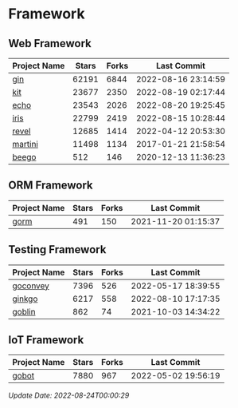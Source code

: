 # Framework

## Web Framework
| Project Name | Stars | Forks | Last Commit |
| ------------ | ----- | ----- | ----------- |
| [gin](https://github.com/gin-gonic/gin) | 62191 | 6844 | 2022-08-16 23:14:59 |
| [kit](https://github.com/go-kit/kit) | 23677 | 2350 | 2022-08-19 02:17:44 |
| [echo](https://github.com/labstack/echo) | 23543 | 2026 | 2022-08-20 19:25:45 |
| [iris](https://github.com/kataras/iris) | 22799 | 2419 | 2022-08-15 10:28:44 |
| [revel](https://github.com/revel/revel) | 12685 | 1414 | 2022-04-12 20:53:30 |
| [martini](https://github.com/go-martini/martini) | 11498 | 1134 | 2017-01-21 21:58:54 |
| [beego](https://github.com/astaxie/beego) | 512 | 146 | 2020-12-13 11:36:23 |

## ORM Framework
| Project Name | Stars | Forks | Last Commit |
| ------------ | ----- | ----- | ----------- |
| [gorm](https://github.com/jinzhu/gorm) | 491 | 150 | 2021-11-20 01:15:37 |

## Testing Framework
| Project Name | Stars | Forks | Last Commit |
| ------------ | ----- | ----- | ----------- |
| [goconvey](https://github.com/smartystreets/goconvey) | 7396 | 526 | 2022-05-17 18:39:55 |
| [ginkgo](https://github.com/onsi/ginkgo) | 6217 | 558 | 2022-08-10 17:17:35 |
| [goblin](https://github.com/franela/goblin) | 862 | 74 | 2021-10-03 14:34:22 |

## IoT Framework
| Project Name | Stars | Forks | Last Commit |
| ------------ | ----- | ----- | ----------- |
| [gobot](https://github.com/hybridgroup/gobot) | 7880 | 967 | 2022-05-02 19:56:19 |

*Update Date: 2022-08-24T00:00:29*
